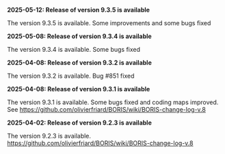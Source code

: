 **2025-05-12: Release of version 9.3.5 is available**

The version 9.3.5 is available. Some improvements and some bugs fixed

**2025-05-08: Release of version 9.3.4 is available**

The version 9.3.4 is available. Some bugs fixed

**2025-04-08: Release of version 9.3.2 is available**

The version 9.3.2 is available. Bug #851 fixed

**2025-04-08: Release of version 9.3.1 is available**

The version 9.3.1 is available. Some bugs fixed and coding maps improved. See https://github.com/olivierfriard/BORIS/wiki/BORIS-change-log-v.8

**2025-04-02: Release of version 9.2.3 is available**

The version 9.2.3 is available. https://github.com/olivierfriard/BORIS/wiki/BORIS-change-log-v.8

